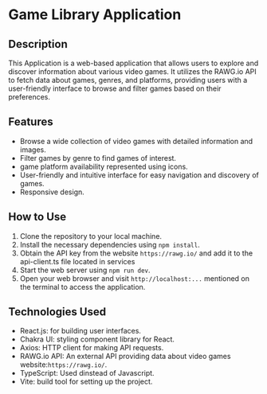 # Game Library Application

## Description

This Application is a web-based application that allows users to explore and discover information about various video games. It utilizes the RAWG.io API to fetch data about games, genres, and platforms, providing users with a user-friendly interface to browse and filter games based on their preferences.

## Features

- Browse a wide collection of video games with detailed information and images.
- Filter games by genre to find games of interest.
- game platform availability represented using icons.
- User-friendly and intuitive interface for easy navigation and discovery of games.
- Responsive design.

## How to Use

1. Clone the repository to your local machine.
2. Install the necessary dependencies using `npm install`.
3. Obtain the API key from the website `https://rawg.io/` and add it to the api-client.ts file located in services
4. Start the web server using `npm run dev`.
5. Open your web browser and visit `http://localhost:...` mentioned on the terminal to access the application.

## Technologies Used

- React.js: for building user interfaces.
- Chakra UI: styling component library for React.
- Axios: HTTP client for making API requests.
- RAWG.io API: An external API providing data about video games website:`https://rawg.io/`.
- TypeScript: Used dinstead of Javascript.
- Vite: build tool for setting up the project.
